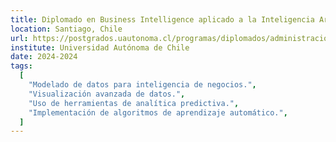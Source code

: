 ```yaml
---
title: Diplomado en Business Intelligence aplicado a la Inteligencia Artificial
location: Santiago, Chile
url: https://postgrados.uautonoma.cl/programas/diplomados/administracion-y-negocios/diplomado-en-business-analytics/
institute: Universidad Autónoma de Chile
date: 2024-2024
tags:
  [
    "Modelado de datos para inteligencia de negocios.",
    "Visualización avanzada de datos.",
    "Uso de herramientas de analítica predictiva.",
    "Implementación de algoritmos de aprendizaje automático.",
  ]
---
```

